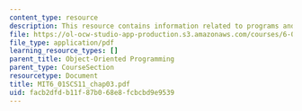 ```yaml
---
content_type: resource
description: This resource contains information related to programs and data.
file: https://ol-ocw-studio-app-production.s3.amazonaws.com/courses/6-01sc-introduction-to-electrical-engineering-and-computer-science-i-spring-2011/facb2dfdb11f87b068e8fcbcbd9e9539_MIT6_01SCS11_chap03.pdf
file_type: application/pdf
learning_resource_types: []
parent_title: Object-Oriented Programming
parent_type: CourseSection
resourcetype: Document
title: MIT6_01SCS11_chap03.pdf
uid: facb2dfd-b11f-87b0-68e8-fcbcbd9e9539
---
```

